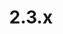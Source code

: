 ---
# metadata # 
title:  2.3.x
description: Pachyderm Version 2.3.x 
date: 
# taxonomy #
tags: ["2.3.x"]
series:
seriesPart:
alias: "/latest"
---